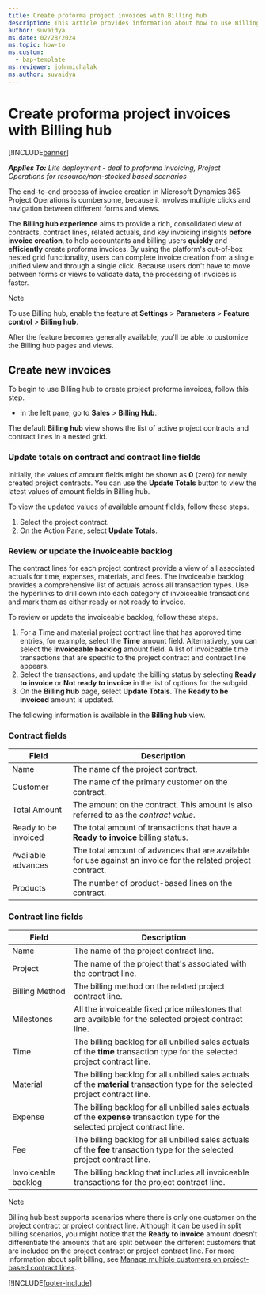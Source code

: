 ```yaml
---
title: Create proforma project invoices with Billing hub
description: This article provides information about how to use Billing hub to create proforma project-based invoices.
author: suvaidya
ms.date: 02/28/2024
ms.topic: how-to
ms.custom: 
  - bap-template
ms.reviewer: johnmichalak
ms.author: suvaidya
---
```


# Create proforma project invoices with Billing hub

[!INCLUDE[banner](../includes/banner.md)]

_**Applies To:** Lite deployment - deal to proforma invoicing, Project Operations for resource/non-stocked based scenarios_

The end-to-end process of invoice creation in Microsoft Dynamics 365 Project Operations is cumbersome, because it involves multiple clicks and navigation between different forms and views.

The **Billing hub experience** aims to provide a rich, consolidated view of contracts, contract lines, related actuals, and key invoicing insights **before invoice creation**, to help accountants and billing users **quickly** and **efficiently** create proforma invoices. By using the platform's out-of-box nested grid functionality, users can complete invoice creation from a single unified view and through a single click. Because users don't have to move between forms or views to validate data, the processing of invoices is faster.

> [!NOTE]
> To use Billing hub, enable the feature at **Settings** \> **Parameters** \> **Feature control** \> **Billing hub**.
>
> After the feature becomes generally available, you'll be able to customize the Billing hub pages and views.

## Create new invoices

To begin to use Billing hub to create project proforma invoices, follow this step.

- In the left pane, go to **Sales** \> **Billing Hub**.

The default **Billing hub** view shows the list of active project contracts and contract lines in a nested grid.

### Update totals on contract and contract line fields

Initially, the values of amount fields might be shown as **0** (zero) for newly created project contracts. You can use the **Update Totals** button to view the latest values of amount fields in Billing hub.

To view the updated values of available amount fields, follow these steps.

1. Select the project contract.
1. On the Action Pane, select **Update Totals**.

### Review or update the invoiceable backlog

The contract lines for each project contract provide a view of all associated actuals for time, expenses, materials, and fees. The invoiceable backlog provides a comprehensive list of actuals across all transaction types. Use the hyperlinks to drill down into each category of invoiceable transactions and mark them as either ready or not ready to invoice.

To review or update the invoiceable backlog, follow these steps.

1. For a Time and material project contract line that has approved time entries, for example, select the **Time** amount field. Alternatively, you can select the **Invoiceable backlog** amount field. A list of invoiceable time transactions that are specific to the project contract and contract line appears.
1. Select the transactions, and update the billing status by selecting **Ready to invoice** or **Not ready to invoice** in the list of options for the subgrid.
1. On the **Billing hub** page, select **Update Totals**. The **Ready to be invoiced** amount is updated.

The following information is available in the **Billing hub** view.

### Contract fields

| Field | Description |
|---|---| 
| Name | The name of the project contract. |
| Customer | The name of the primary customer on the contract. |
| Total Amount | The amount on the contract. This amount is also referred to as the *contract value*. |
| Ready to be invoiced | The total amount of transactions that have a **Ready to invoice** billing status. |
| Available advances | The total amount of advances that are available for use against an invoice for the related project contract. |
| Products | The number of product-based lines on the contract. |

### Contract line fields

| Field | Description |
|---|---| 
| Name | The name of the project contract line. |
| Project | The name of the project that's associated with the contract line. |
| Billing Method | The billing method on the related project contract line. |
| Milestones | All the invoiceable fixed price milestones that are available for the selected project contract line. |
| Time | The billing backlog for all unbilled sales actuals of the **time** transaction type for the selected project contract line. |
| Material | The billing backlog for all unbilled sales actuals of the **material** transaction type for the selected project contract line. |
| Expense | The billing backlog for all unbilled sales actuals of the **expense** transaction type for the selected project contract line. |
| Fee | The billing backlog for all unbilled sales actuals of the **fee** transaction type for the selected project contract line. |
| Invoiceable backlog | The billing backlog that includes all invoiceable transactions for the project contract line. |

> [!NOTE]
> Billing hub best supports scenarios where there is only one customer on the project contract or project contract line. Although it can be used in split billing scenarios, you might notice that the **Ready to invoice** amount doesn't differentiate the amounts that are split between the different customers that are included on the project contract or project contract line. For more information about split billing, see [Manage multiple customers on project-based contract lines](../sales/manage-multiple-customers-contract-line).

[!INCLUDE[footer-include](../includes/footer-banner.md)]
